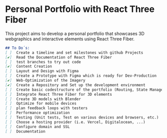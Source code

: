 # Personal Portfolio with React Three Fiber

This project aims to develop a personal portfolio that showcases 3D webgraphics and interactive elements using React Three Fiber.

```markdown
## To Do´s:
[ ]  Create a timeline and set milestones with github Projects 
[✔️]  Read the Documentation of React Three Fiber
[ ]  test branches to try out code
[✔️]  Content Creation
[ ]  Layout and Design with Figma
[ ]  Create a Prototype with Figma which is ready for Dev-Production
[✔️]  Web-Optimization of the Imagery 
[✔️]  Create a Repository and Set up the development environment
[ ]  Create basic codestructure of the portfolio (Routing, State Management, UI Components, Animations, etc.)
[ ]  Integrate React Three Fiber for 3D elements
[ ]  Create 3D models with Blender
[ ]  Optimize for mobile devices
[ ]  plan feedback loops with testers
[ ]  Performance optimization
[ ]  Testing (Unit tests, Test on various devices and browsers, etc.)
[ ]  Choose a hosting provider (i.e. Vercel, Digitalocean, ...)
[ ]  Configure domain and SSL
[ ]  Documentation
```

